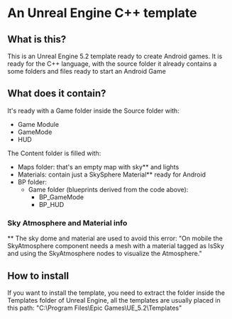 # An Unreal Engine C++ template

## What is this?

This is an Unreal Engine 5.2 template ready to create Android games.
It is ready for the C++ language, with the source folder it already contains a some folders and files ready to start an Android Game

## What does it contain?
It's ready with a Game folder inside the Source folder with:
- Game Module
- GameMode
- HUD

The Content folder is filled with:
- Maps folder: that's an empty map with sky** and lights
- Materials: contain just a SkySphere Material** ready for Android
- BP folder:
  - Game folder (blueprints derived from the code above):
    - BP_GameMode
    - BP_HUD 

### Sky Atmosphere and Material info
** The sky dome and material are used to avoid this error:
"On mobile the SkyAtmosphere component needs a mesh with a material tagged as IsSky and using the SkyAtmosphere nodes to visualize the Atmosphere."

## How to install
If you want to install the template, you need to extract the folder inside the Templates folder of Unreal Engine,
all the templates are usually placed in this path: "C:\Program Files\Epic Games\UE_5.2\Templates"
